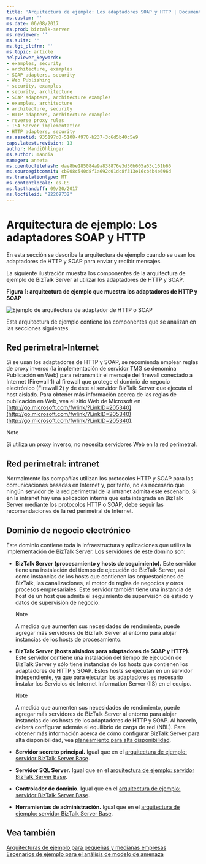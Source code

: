 ```yaml
---
title: 'Arquitectura de ejemplo: Los adaptadores SOAP y HTTP | Documentos de Microsoft'
ms.custom: ''
ms.date: 06/08/2017
ms.prod: biztalk-server
ms.reviewer: ''
ms.suite: ''
ms.tgt_pltfrm: ''
ms.topic: article
helpviewer_keywords:
- examples, security
- architecture, examples
- SOAP adapters, security
- Web Publishing
- security, examples
- security, architecture
- SOAP adapters, architecture examples
- examples, architecture
- architecture, security
- HTTP adapters, architecture examples
- reverse proxy rules
- ISA Server implementation
- HTTP adapters, security
ms.assetid: 935197d0-5108-4970-b237-3c6d5b40c5e9
caps.latest.revision: 13
author: MandiOhlinger
ms.author: mandia
manager: anneta
ms.openlocfilehash: dae8be185084a9a838876e3d50b605a63c161b66
ms.sourcegitcommit: cb908c540d8f1a692d01dc8f313e16cb4b4e696d
ms.translationtype: MT
ms.contentlocale: es-ES
ms.lasthandoff: 09/20/2017
ms.locfileid: "22269732"
---
```

# <a name="sample-architecture-http-and-soap-adapters"></a>Arquitectura de ejemplo: Los adaptadores SOAP y HTTP
En esta sección se describe la arquitectura de ejemplo cuando se usan los adaptadores de HTTP y SOAP para enviar y recibir mensajes.  
  
 La siguiente ilustración muestra los componentes de la arquitectura de ejemplo de BizTalk Server al utilizar los adaptadores de HTTP y SOAP.  
  
 **Figura 1: arquitectura de ejemplo que muestra los adaptadores de HTTP y SOAP**  
  
 ![Ejemplo de arquitectura de adaptador de HTTP o SOAP](../core/media/tdi-sec-refarch-http.gif "TDI_Sec_RefArch_HTTP")  
  
 Esta arquitectura de ejemplo contiene los componentes que se analizan en las secciones siguientes.  
  
## <a name="perimeter-networkinternet"></a>Red perimetral-Internet  
 Si se usan los adaptadores de HTTP y SOAP, se recomienda emplear reglas de proxy inverso (la implementación de servidor TMG se denomina Publicación en Web) para retransmitir el mensaje del firewall conectado a Internet (Firewall 1) al firewall que protege el dominio de negocio electrónico (Firewall 2) y de éste al servidor BizTalk Server que ejecuta el host aislado. Para obtener más información acerca de las reglas de publicación en Web, vea el sitio Web de Microsoft en [http://go.microsoft.com/fwlink/?LinkID=205340](http://go.microsoft.com/fwlink/?LinkID=205340) (http://go.microsoft.com/fwlink/?LinkID=205340).  
  
> [!NOTE]
>  Si utiliza un proxy inverso, no necesita servidores Web en la red perimetral.  
  
## <a name="perimeter-networkintranet"></a>Red perimetral: intranet  
 Normalmente las compañías utilizan los protocolos HTTP y SOAP para las comunicaciones basadas en Internet y, por tanto, no es necesario que ningún servidor de la red perimetral de la intranet admita este escenario. Si en la intranet hay una aplicación interna que está integrada en BizTalk Server mediante los protocolos HTTP o SOAP, debe seguir las recomendaciones de la red perimetral de Internet.  
  
## <a name="e-business-domain"></a>Dominio de negocio electrónico  
 Este dominio contiene toda la infraestructura y aplicaciones que utiliza la implementación de BizTalk Server. Los servidores de este domino son:  
  
-   **BizTalk Server (procesamiento y hosts de seguimiento).** Este servidor tiene una instalación del tiempo de ejecución de BizTalk Server, así como instancias de los hosts que contienen las orquestaciones de BizTalk, las canalizaciones, el motor de reglas de negocios y otros procesos empresariales. Este servidor también tiene una instancia de host de un host que admite el seguimiento de supervisión de estado y datos de supervisión de negocio.  
  
    > [!NOTE]
    >  A medida que aumenten sus necesidades de rendimiento, puede agregar más servidores de BizTalk Server al entorno para alojar instancias de los hosts de procesamiento.  
  
-   **BizTalk Server (hosts aislados para adaptadores de SOAP y HTTP).** Este servidor contiene una instalación del tiempo de ejecución de BizTalk Server y sólo tiene instancias de los hosts que contienen los adaptadores de HTTP y SOAP. Estos hosts se ejecutan en un servidor independiente, ya que para ejecutar los adaptadores es necesario instalar los Servicios de Internet Information Server (IIS) en el equipo.  
  
    > [!NOTE]
    >  A medida que aumenten sus necesidades de rendimiento, puede agregar más servidores de BizTalk Server al entorno para alojar instancias de los hosts de los adaptadores de HTTP y SOAP. Al hacerlo, deberá configurar además el equilibrio de carga de red (NBL). Para obtener más información acerca de cómo configurar BizTalk Server para alta disponibilidad, vea [planeamiento para alta disponibilidad](../core/planning-for-high-availability3.md).  
  
-   **Servidor secreto principal.** Igual que en el [arquitectura de ejemplo: servidor BizTalk Server Base](../core/sample-architecture-base-biztalk-server.md).  
  
-   **Servidor SQL Server.** Igual que en el [arquitectura de ejemplo: servidor BizTalk Server Base](../core/sample-architecture-base-biztalk-server.md).  
  
-   **Controlador de dominio.** Igual que en el [arquitectura de ejemplo: servidor BizTalk Server Base](../core/sample-architecture-base-biztalk-server.md).  
  
-   **Herramientas de administración.** Igual que en el [arquitectura de ejemplo: servidor BizTalk Server Base](../core/sample-architecture-base-biztalk-server.md).  
  
## <a name="see-also"></a>Vea también  
 [Arquitecturas de ejemplo para pequeñas y medianas empresas](../core/sample-architectures-for-small-medium-sized-companies.md)   
 [Escenarios de ejemplo para el análisis de modelo de amenaza](../core/sample-scenarios-for-threat-model-analysis.md)